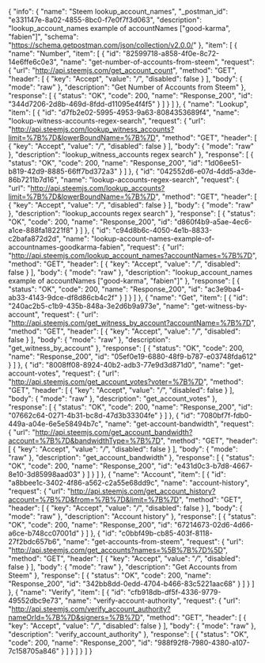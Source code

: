 {
  "info": {
    "name": "Steem lookup_account_names",
    "_postman_id": "e331147e-8a02-4855-8bc0-f7e0f7f3d063",
    "description": "lookup_account_names example of accountNames [\"good-karma\", \"fabien\"]",
    "schema": "https://schema.getpostman.com/json/collection/v2.0.0/"
  },
  "item": [
    {
      "name": "Number",
      "item": [
        {
          "id": "82599718-a858-4f0e-8c72-14e6ffe6c0e3",
          "name": "get-number-of-accounts-from-steem",
          "request": {
            "url": "http://api.steemjs.com/get_account_count",
            "method": "GET",
            "header": [
              {
                "key": "Accept",
                "value": "*/*",
                "disabled": false
              }
            ],
            "body": {
              "mode": "raw"
            },
            "description": "Get Number of Accounts from Steem"
          },
          "response": [
            {
              "status": "OK",
              "code": 200,
              "name": "Response_200",
              "id": "344d7206-2d8b-469d-8fdd-d11095e4f4f5"
            }
          ]
        }
      ]
    },
    {
      "name": "Lookup",
      "item": [
        {
          "id": "d7fb2e02-5995-4953-9a63-8084353689f4",
          "name": "lookup-witness-accounts-regex-search",
          "request": {
            "url": "http://api.steemjs.com/lookup_witness_accounts?limit=%7B%7D&lowerBoundName=%7B%7D",
            "method": "GET",
            "header": [
              {
                "key": "Accept",
                "value": "*/*",
                "disabled": false
              }
            ],
            "body": {
              "mode": "raw"
            },
            "description": "lookup_witness_accounts regex search"
          },
          "response": [
            {
              "status": "OK",
              "code": 200,
              "name": "Response_200",
              "id": "1d06ee51-b819-42d9-8885-66ff7bd372a3"
            }
          ]
        },
        {
          "id": "042552d6-e07d-4dd5-a3de-86b7211b7d16",
          "name": "lookup-accounts-regex-search",
          "request": {
            "url": "http://api.steemjs.com/lookup_accounts?limit=%7B%7D&lowerBoundName=%7B%7D",
            "method": "GET",
            "header": [
              {
                "key": "Accept",
                "value": "*/*",
                "disabled": false
              }
            ],
            "body": {
              "mode": "raw"
            },
            "description": "lookup_accounts regex search"
          },
          "response": [
            {
              "status": "OK",
              "code": 200,
              "name": "Response_200",
              "id": "d860f4b9-a5ae-4ec6-a1ce-888fa18221f8"
            }
          ]
        },
        {
          "id": "c94d8b6c-4050-4e1b-8833-c2bafa872d2d",
          "name": "lookup-account-names-example-of-accountnames-goodkarma-fabien",
          "request": {
            "url": "http://api.steemjs.com/lookup_account_names?accountNames=%7B%7D",
            "method": "GET",
            "header": [
              {
                "key": "Accept",
                "value": "*/*",
                "disabled": false
              }
            ],
            "body": {
              "mode": "raw"
            },
            "description": "lookup_account_names example of accountNames [\"good-karma\", \"fabien\"]"
          },
          "response": [
            {
              "status": "OK",
              "code": 200,
              "name": "Response_200",
              "id": "ac3e9ba4-ab33-4143-9dce-df8d86cb4c2f"
            }
          ]
        }
      ]
    },
    {
      "name": "Get",
      "item": [
        {
          "id": "240ac2b5-c1b9-435b-848a-3e2d6b9a973e",
          "name": "get-witness-by-account",
          "request": {
            "url": "http://api.steemjs.com/get_witness_by_account?accountName=%7B%7D",
            "method": "GET",
            "header": [
              {
                "key": "Accept",
                "value": "*/*",
                "disabled": false
              }
            ],
            "body": {
              "mode": "raw"
            },
            "description": "get_witness_by_account"
          },
          "response": [
            {
              "status": "OK",
              "code": 200,
              "name": "Response_200",
              "id": "05ef0e19-6880-48f9-b787-e03748fda612"
            }
          ]
        },
        {
          "id": "8008ff08-8924-40b2-adb3-77e9d3d871d0",
          "name": "get-account-votes",
          "request": {
            "url": "http://api.steemjs.com/get_account_votes?voter=%7B%7D",
            "method": "GET",
            "header": [
              {
                "key": "Accept",
                "value": "*/*",
                "disabled": false
              }
            ],
            "body": {
              "mode": "raw"
            },
            "description": "get_account_votes"
          },
          "response": [
            {
              "status": "OK",
              "code": 200,
              "name": "Response_200",
              "id": "07662c64-0271-4b31-bc8d-47d3b33304fe"
            }
          ]
        },
        {
          "id": "7080bf7f-fdb0-449a-a04e-6e5e58494b7c",
          "name": "get-account-bandwidth",
          "request": {
            "url": "http://api.steemjs.com/get_account_bandwidth?account=%7B%7D&bandwidthType=%7B%7D",
            "method": "GET",
            "header": [
              {
                "key": "Accept",
                "value": "*/*",
                "disabled": false
              }
            ],
            "body": {
              "mode": "raw"
            },
            "description": "get_account_bandwidth"
          },
          "response": [
            {
              "status": "OK",
              "code": 200,
              "name": "Response_200",
              "id": "e431d0c3-b7d8-4667-8e10-3d85998aad03"
            }
          ]
        }
      ]
    },
    {
      "name": "Account",
      "item": [
        {
          "id": "a8bbee1c-3402-4f86-a562-c2a55e68dd9c",
          "name": "account-history",
          "request": {
            "url": "http://api.steemjs.com/get_account_history?account=%7B%7D&from=%7B%7D&limit=%7B%7D",
            "method": "GET",
            "header": [
              {
                "key": "Accept",
                "value": "*/*",
                "disabled": false
              }
            ],
            "body": {
              "mode": "raw"
            },
            "description": "Account history"
          },
          "response": [
            {
              "status": "OK",
              "code": 200,
              "name": "Response_200",
              "id": "67214673-02d6-4d66-a6ce-b748cc07001d"
            }
          ]
        },
        {
          "id": "c0bbf49b-cb85-403f-8118-27f2bdc657b6",
          "name": "get-accounts-from-steem",
          "request": {
            "url": "http://api.steemjs.com/get_accounts?names=%5B%7B%7D%5D",
            "method": "GET",
            "header": [
              {
                "key": "Accept",
                "value": "*/*",
                "disabled": false
              }
            ],
            "body": {
              "mode": "raw"
            },
            "description": "Get Accounts from Steem"
          },
          "response": [
            {
              "status": "OK",
              "code": 200,
              "name": "Response_200",
              "id": "342bb8dd-0edd-4704-b466-83c5221aac68"
            }
          ]
        }
      ]
    },
    {
      "name": "Verify",
      "item": [
        {
          "id": "cfb918db-df5f-4336-9779-49552dbc9e73",
          "name": "verify-account-authority",
          "request": {
            "url": "http://api.steemjs.com/verify_account_authority?nameOrId=%7B%7D&signers=%7B%7D",
            "method": "GET",
            "header": [
              {
                "key": "Accept",
                "value": "*/*",
                "disabled": false
              }
            ],
            "body": {
              "mode": "raw"
            },
            "description": "verify_account_authority"
          },
          "response": [
            {
              "status": "OK",
              "code": 200,
              "name": "Response_200",
              "id": "988f92f8-7980-4380-a107-7c158705a846"
            }
          ]
        }
      ]
    }
  ]
}